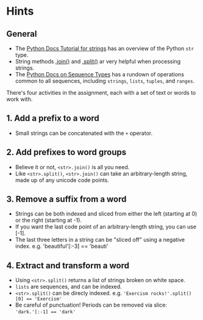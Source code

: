 # Hints

## General

- The [Python Docs Tutorial for strings][python-str-doc] has an overview of the Python `str` type.
- String methods [<str>.join()][str-join] and [<str>.split()][str-split] ar very helpful when processing strings.
- The [Python Docs on Sequence Types][common sequence operations] has a rundown of operations common to all sequences, including `strings`, `lists`, `tuples`, and `ranges`.

There's four activities in the assignment, each with a set of text or words to work with.

## 1. Add a prefix to a word

- Small strings can be concatenated with the `+` operator.

## 2. Add prefixes to word groups

- Believe it or not, `<str>.join()` is all you need.
- Like `<str>.split()`, `<str>.join()` can take an arbitrary-length string, made up of any unicode code points.

## 3. Remove a suffix from a word

- Strings can be both indexed and sliced from either the left (starting at 0) or the right (starting at -1).
- If you want the last code point of an arbitrary-length string, you can use [-1].
- The last three letters in a string can be "sliced off" using a negative index. e.g. 'beautiful'[:-3] == 'beauti'

## 4. Extract and transform a word

- Using `<str>.split()` returns a list of strings broken on white space.
- `lists` are sequences, and can be indexed.
- `<str>.split()` can be direcly indexed. e.g. `'Exercism rocks!'.split()[0] == 'Exercism'`
- Be careful of punctuation! Periods can be removed via slice: `'dark.'[:-1] == 'dark'`

[python-str-doc]: https://docs.python.org/3/tutorial/introduction.html#strings

[common sequence operations]: https://docs.python.org/3/library/stdtypes.html#text-sequence-type-str
[str-join]: https://docs.python.org/3/library/stdtypes.html#str.join
[str-split]: https://docs.python.org/3/library/stdtypes.html#str.split

